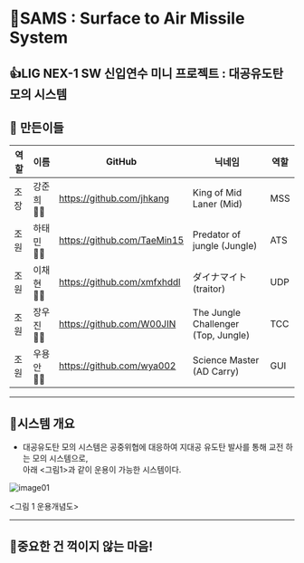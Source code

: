 # 🚀SAMS : Surface to Air Missile System

👍LIG NEX-1 SW 신입연수 미니 프로젝트 : 대공유도탄 모의 시스템
-------------
👏 만든이들
-------------
|역할|이름|GitHub|닉네임|역할|
|---|---|---|---|---|
|조장|강준희🤷‍♂️|<https://github.com/jhkang>|King of Mid Laner (Mid)|MSS|
|조원|하태민🤷‍♂️|<https://github.com/TaeMin15>|Predator of jungle (Jungle)|ATS|
|조원|이채현🤷‍♂️|<https://github.com/xmfxhddl>|ダイナマイト(traitor)|UDP|
|조원|장우진🤷‍♀️|<https://github.com/W00JIN>|The Jungle Challenger (Top, Jungle)|TCC|
|조원|우용안🤷‍♂️|<https://github.com/wya002>|Science Master (AD Carry)|GUI|

-------------
## 🚀시스템 개요

 * 대공유도탄 모의 시스템은 공중위협에 대응하여 지대공 유도탄 발사를 통해 교전 하는 모의 시스템으로,   
 아래 <그림1>과 같이 운용이 가능한 시스템이다.
 
![image01](https://user-images.githubusercontent.com/75249093/206380124-7bd65489-b120-496a-81f0-2736938fce32.png)


<그림 1 운용개념도>

-------------
## 🚀중요한 건 꺽이지 않는 마음!

